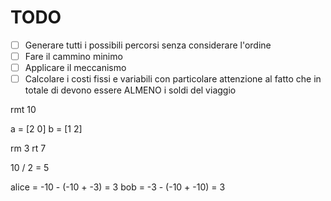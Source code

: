 # TODO

- [ ] Generare tutti i possibili percorsi senza considerare l'ordine 
- [ ] Fare il cammino minimo
- [ ] Applicare il meccanismo
- [ ] Calcolare i costi fissi e variabili con particolare attenzione al fatto che in totale di devono essere ALMENO i soldi del viaggio 

rmt 10

a = [2 0]
b = [1 2]

rm 3
rt 7

10 / 2 = 5

alice = -10 - (-10 + -3) = 3
bob = -3 - (-10 + -10) = 3